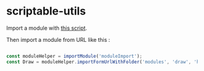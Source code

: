 # scriptable-utils

Import a module with [this script](https://gist.github.com/damienmauchamp/475ca53df1a3d75b0200314ac161ff96).

Then import a module from URL like this :

```javascript

const moduleHelper = importModule('moduleImport');
const Draw = moduleHelper.importFormUrlWithFolder('modules', 'draw', 'https://raw.githubusercontent.com/damienmauchamp/scriptable-utils/main/draw.js');
```
